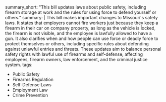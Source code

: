 summary_short: "This bill updates laws about public safety, including firearm storage at work and the rules for using force to defend yourself or others."
summary: |
  This bill makes important changes to Missouri's safety laws. It states that employers cannot fire workers just because they keep a firearm in their car on company property, as long as the vehicle is locked, the firearm is not visible, and the employee is lawfully allowed to have a gun. It also clarifies when and how people can use force or deadly force to protect themselves or others, including specific rules about defending against unlawful entries and threats. These updates aim to balance personal safety rights with lawful use of firearms and self-defense, affecting employees, firearm owners, law enforcement, and the criminal justice system.
tags:
  - Public Safety
  - Firearms Regulation
  - Self-Defense Laws
  - Employment Law
  - Crime Prevention
